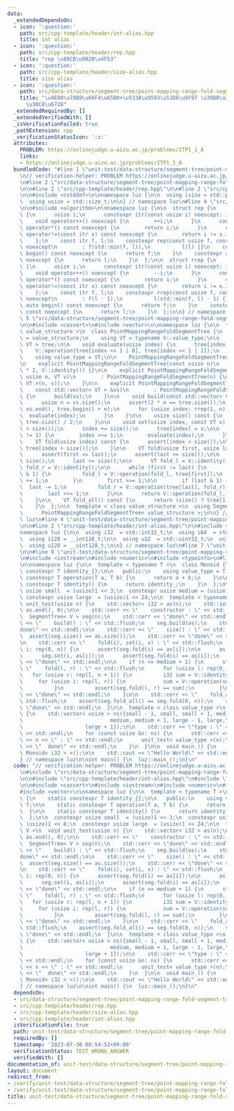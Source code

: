 ```yaml
---
data:
  _extendedDependsOn:
  - icon: ':question:'
    path: src/cpp-template/header/int-alias.hpp
    title: int alias
  - icon: ':question:'
    path: src/cpp-template/header/rep.hpp
    title: "rep \u69CB\u9020\u4F53"
  - icon: ':question:'
    path: src/cpp-template/header/size-alias.hpp
    title: size alias
  - icon: ':question:'
    path: src/data-structure/segment-tree/point-mapping-range-fold-segment-tree.hpp
    title: "\u4E00\u70B9\u66F4\u65B0+\u533A\u9593\u53D6\u5F97 \u30BB\u30B0\u30E1\u30F3\
      \u30C8\u6728"
  _extendedRequiredBy: []
  _extendedVerifiedWith: []
  _isVerificationFailed: true
  _pathExtension: cpp
  _verificationStatusIcon: ':x:'
  attributes:
    PROBLEM: https://onlinejudge.u-aizu.ac.jp/problems/ITP1_1_A
    links:
    - https://onlinejudge.u-aizu.ac.jp/problems/ITP1_1_A
  bundledCode: "#line 1 \"unit-test/data-structure/segment-tree/point-mapping-range-fold-segment-tree.test.cpp\"\
    \n// verification-helper: PROBLEM https://onlinejudge.u-aizu.ac.jp/problems/ITP1_1_A\n\
    \n#line 2 \"src/data-structure/segment-tree/point-mapping-range-fold-segment-tree.hpp\"\
    \n\n#line 2 \"src/cpp-template/header/rep.hpp\"\n\n#line 2 \"src/cpp-template/header/size-alias.hpp\"\
    \n\n#include <cstddef>\n\nnamespace luz {\n\n  using isize = std::ptrdiff_t;\n\
    \  using usize = std::size_t;\n\n} // namespace luz\n#line 4 \"src/cpp-template/header/rep.hpp\"\
    \n\n#include <algorithm>\n\nnamespace luz {\n\n  struct rep {\n    struct itr\
    \ {\n      usize i;\n      constexpr itr(const usize i) noexcept: i(i) {}\n  \
    \    void operator++() noexcept {\n        ++i;\n      }\n      constexpr usize\
    \ operator*() const noexcept {\n        return i;\n      }\n      constexpr bool\
    \ operator!=(const itr x) const noexcept {\n        return i != x.i;\n      }\n\
    \    };\n    const itr f, l;\n    constexpr rep(const usize f, const usize l)\
    \ noexcept\n        : f(std::min(f, l)),\n          l(l) {}\n    constexpr auto\
    \ begin() const noexcept {\n      return f;\n    }\n    constexpr auto end() const\
    \ noexcept {\n      return l;\n    }\n  };\n\n  struct rrep {\n    struct itr\
    \ {\n      usize i;\n      constexpr itr(const usize i) noexcept: i(i) {}\n  \
    \    void operator++() noexcept {\n        --i;\n      }\n      constexpr usize\
    \ operator*() const noexcept {\n        return i;\n      }\n      constexpr bool\
    \ operator!=(const itr x) const noexcept {\n        return i != x.i;\n      }\n\
    \    };\n    const itr f, l;\n    constexpr rrep(const usize f, const usize l)\
    \ noexcept\n        : f(l - 1),\n          l(std::min(f, l) - 1) {}\n    constexpr\
    \ auto begin() const noexcept {\n      return f;\n    }\n    constexpr auto end()\
    \ const noexcept {\n      return l;\n    }\n  };\n\n} // namespace luz\n#line\
    \ 5 \"src/data-structure/segment-tree/point-mapping-range-fold-segment-tree.hpp\"\
    \n\n#include <cassert>\n#include <vector>\n\nnamespace luz {\n\n  template < class\
    \ value_structure >\n  class PointMappingRangeFoldSegmentTree {\n    using V \
    \ = value_structure;\n    using VT = typename V::value_type;\n\n    std::vector<\
    \ VT > tree;\n\n    void evaluate(usize index) {\n      tree[index] =\n      \
    \    V::operation(tree[index << 1 | 0], tree[index << 1 | 1]);\n    }\n\n   public:\n\
    \    using value_type = VT;\n\n    PointMappingRangeFoldSegmentTree() = default;\n\
    \n    explicit PointMappingRangeFoldSegmentTree(const usize n)\n        : tree(n\
    \ * 2, V::identity()) {}\n\n    explicit PointMappingRangeFoldSegmentTree(const\
    \ usize n, VT v)\n        : PointMappingRangeFoldSegmentTree(n) {\n      build(std::vector<\
    \ VT >(n, v));\n    }\n\n    explicit PointMappingRangeFoldSegmentTree(\n    \
    \    const std::vector< VT > &vs)\n        : PointMappingRangeFoldSegmentTree(vs.size())\
    \ {\n      build(vs);\n    }\n\n    void build(const std::vector< VT > &vs) {\n\
    \      usize n = vs.size();\n      assert(2 * n == tree.size());\n      std::copy(vs.begin(),\
    \ vs.end(), tree.begin() + n);\n      for (usize index: rrep(1, n)) {\n      \
    \  evaluate(index);\n      }\n    }\n\n    usize size() const {\n      return\
    \ tree.size() / 2;\n    }\n\n    void set(usize index, const VT x) {\n      assert(index\
    \ < size());\n      index += size();\n      tree[index] = x;\n\n      while (index\
    \ != 1) {\n        index >>= 1;\n        evaluate(index);\n      }\n    }\n\n\
    \    VT fold(usize index) const {\n      assert(index < size());\n\n      return\
    \ tree[index + size()];\n    }\n\n    VT fold(usize first, usize last) const {\n\
    \      assert(first <= last);\n      assert(last <= size());\n\n      first +=\
    \ size();\n      last += size();\n\n      VT fold_l = V::identity();\n      VT\
    \ fold_r = V::identity();\n\n      while (first != last) {\n        if (first\
    \ & 1) {\n          fold_l = V::operation(fold_l, tree[first]);\n          first\
    \ += 1;\n        }\n        first >>= 1;\n\n        if (last & 1) {\n        \
    \  last -= 1;\n          fold_r = V::operation(tree[last], fold_r);\n        }\n\
    \        last >>= 1;\n      }\n\n      return V::operation(fold_l, fold_r);\n\
    \    }\n\n    VT fold_all() const {\n      return (size() ? tree[1] : V::identity());\n\
    \    }\n  };\n\n  template < class value_structure >\n  using SegmentTree =\n\
    \      PointMappingRangeFoldSegmentTree< value_structure >;\n\n} // namespace\
    \ luz\n#line 4 \"unit-test/data-structure/segment-tree/point-mapping-range-fold-segment-tree.test.cpp\"\
    \n\n#line 2 \"src/cpp-template/header/int-alias.hpp\"\n\n#include <cstdint>\n\n\
    namespace luz {\n\n  using i32  = std::int32_t;\n  using i64  = std::int64_t;\n\
    \  using i128 = __int128_t;\n\n  using u32  = std::uint32_t;\n  using u64  = std::uint64_t;\n\
    \  using u128 = __uint128_t;\n\n} // namespace luz\n#line 7 \"unit-test/data-structure/segment-tree/point-mapping-range-fold-segment-tree.test.cpp\"\
    \n\n#line 9 \"unit-test/data-structure/segment-tree/point-mapping-range-fold-segment-tree.test.cpp\"\
    \n#include <iostream>\n#include <numeric>\n#include <typeinfo>\n#line 13 \"unit-test/data-structure/segment-tree/point-mapping-range-fold-segment-tree.test.cpp\"\
    \n\nnamespace luz {\n\n  template < typename T >\n  class Monoid {\n    static\
    \ constexpr T identity_{};\n\n   public:\n    using value_type = T;\n\n    static\
    \ constexpr T operation(T a, T b) {\n      return a + b;\n    }\n\n    static\
    \ constexpr T identity() {\n      return identity_;\n    }\n  };\n\n  constexpr\
    \ usize small  = (usize)1 << 3;\n  constexpr usize medium = (usize)1 << 8;\n \
    \ constexpr usize large  = (usize)1 << 24;\n\n  template < typename V >\n  void\
    \ unit_test(usize n) {\n    std::vector< i32 > as(n);\n    std::iota(as.begin(),\
    \ as.end(), 0);\n\n    std::cerr << \"    constructor : \" << std::flush;\n  \
    \  SegmentTree< V > seg(n);\n    std::cerr << \"done\" << std::endl;\n\n    std::cerr\
    \ << \"    build() : \" << std::flush;\n    seg.build(as);\n    std::cerr << \"\
    done\" << std::endl;\n\n    std::cerr << \"    size() : \" << std::flush;\n  \
    \  assert(seg.size() == as.size());\n    std::cerr << \"done\" << std::endl;\n\
    \n    std::cerr << \"    fold(i), set(i, x) : \" << std::flush;\n    for (usize\
    \ i: rep(0, n)) {\n      assert(seg.fold(i) == as[i]);\n\n      as[i] = n - i;\n\
    \      seg.set(i, as[i]);\n      assert(seg.fold(i) == as[i]);\n    }\n    std::cerr\
    \ << \"done\" << std::endl;\n\n    if (n <= medium + 1) {\n      std::cerr <<\
    \ \"    fold(l, r) : \" << std::flush;\n      for (usize l: rep(0, n))\n     \
    \   for (usize r: rep(l, n + 1)) {\n          i32 sum = V::identity();\n     \
    \     for (usize i: rep(l, r)) {\n            sum = V::operation(sum, as[i]);\n\
    \          }\n          assert(seg.fold(l, r) == sum);\n        }\n      std::cerr\
    \ << \"done\" << std::endl;\n    }\n\n    std::cerr << \"    fold_all() : \" <<\
    \ std::flush;\n    assert(seg.fold_all() == seg.fold(0, n));\n    std::cerr <<\
    \ \"done\" << std::endl;\n  }\n\n  template < class value_type >\n  void unit_test()\
    \ {\n    std::vector< usize > ns({small - 1, small, small + 1, medium - 1,\n \
    \                            medium, medium + 1, large - 1, large,\n         \
    \                    large + 1});\n\n    std::cerr << \"type : \" << typeid(value_type).name()\
    \ << std::endl;\n    for (const usize &n: ns) {\n      std::cerr << \"  n = \"\
    \ << n << \" : \" << std::endl;\n      unit_test< value_type >(n);\n      std::cerr\
    \ << \"  done\" << std::endl;\n    }\n  }\n\n  void main_() {\n    unit_test<\
    \ Monoid< i32 > >();\n\n    std::cout << \"Hello World\" << std::endl;\n  }\n\n\
    } // namespace luz\n\nint main() {\n  luz::main_();\n}\n"
  code: "// verification-helper: PROBLEM https://onlinejudge.u-aizu.ac.jp/problems/ITP1_1_A\n\
    \n#include \"src/data-structure/segment-tree/point-mapping-range-fold-segment-tree.hpp\"\
    \n\n#include \"src/cpp-template/header/int-alias.hpp\"\n#include \"src/cpp-template/header/size-alias.hpp\"\
    \n\n#include <cassert>\n#include <iostream>\n#include <numeric>\n#include <typeinfo>\n\
    #include <vector>\n\nnamespace luz {\n\n  template < typename T >\n  class Monoid\
    \ {\n    static constexpr T identity_{};\n\n   public:\n    using value_type =\
    \ T;\n\n    static constexpr T operation(T a, T b) {\n      return a + b;\n  \
    \  }\n\n    static constexpr T identity() {\n      return identity_;\n    }\n\
    \  };\n\n  constexpr usize small  = (usize)1 << 3;\n  constexpr usize medium =\
    \ (usize)1 << 8;\n  constexpr usize large  = (usize)1 << 24;\n\n  template < typename\
    \ V >\n  void unit_test(usize n) {\n    std::vector< i32 > as(n);\n    std::iota(as.begin(),\
    \ as.end(), 0);\n\n    std::cerr << \"    constructor : \" << std::flush;\n  \
    \  SegmentTree< V > seg(n);\n    std::cerr << \"done\" << std::endl;\n\n    std::cerr\
    \ << \"    build() : \" << std::flush;\n    seg.build(as);\n    std::cerr << \"\
    done\" << std::endl;\n\n    std::cerr << \"    size() : \" << std::flush;\n  \
    \  assert(seg.size() == as.size());\n    std::cerr << \"done\" << std::endl;\n\
    \n    std::cerr << \"    fold(i), set(i, x) : \" << std::flush;\n    for (usize\
    \ i: rep(0, n)) {\n      assert(seg.fold(i) == as[i]);\n\n      as[i] = n - i;\n\
    \      seg.set(i, as[i]);\n      assert(seg.fold(i) == as[i]);\n    }\n    std::cerr\
    \ << \"done\" << std::endl;\n\n    if (n <= medium + 1) {\n      std::cerr <<\
    \ \"    fold(l, r) : \" << std::flush;\n      for (usize l: rep(0, n))\n     \
    \   for (usize r: rep(l, n + 1)) {\n          i32 sum = V::identity();\n     \
    \     for (usize i: rep(l, r)) {\n            sum = V::operation(sum, as[i]);\n\
    \          }\n          assert(seg.fold(l, r) == sum);\n        }\n      std::cerr\
    \ << \"done\" << std::endl;\n    }\n\n    std::cerr << \"    fold_all() : \" <<\
    \ std::flush;\n    assert(seg.fold_all() == seg.fold(0, n));\n    std::cerr <<\
    \ \"done\" << std::endl;\n  }\n\n  template < class value_type >\n  void unit_test()\
    \ {\n    std::vector< usize > ns({small - 1, small, small + 1, medium - 1,\n \
    \                            medium, medium + 1, large - 1, large,\n         \
    \                    large + 1});\n\n    std::cerr << \"type : \" << typeid(value_type).name()\
    \ << std::endl;\n    for (const usize &n: ns) {\n      std::cerr << \"  n = \"\
    \ << n << \" : \" << std::endl;\n      unit_test< value_type >(n);\n      std::cerr\
    \ << \"  done\" << std::endl;\n    }\n  }\n\n  void main_() {\n    unit_test<\
    \ Monoid< i32 > >();\n\n    std::cout << \"Hello World\" << std::endl;\n  }\n\n\
    } // namespace luz\n\nint main() {\n  luz::main_();\n}\n"
  dependsOn:
  - src/data-structure/segment-tree/point-mapping-range-fold-segment-tree.hpp
  - src/cpp-template/header/rep.hpp
  - src/cpp-template/header/size-alias.hpp
  - src/cpp-template/header/int-alias.hpp
  isVerificationFile: true
  path: unit-test/data-structure/segment-tree/point-mapping-range-fold-segment-tree.test.cpp
  requiredBy: []
  timestamp: '2023-07-30 00:54:52+09:00'
  verificationStatus: TEST_WRONG_ANSWER
  verifiedWith: []
documentation_of: unit-test/data-structure/segment-tree/point-mapping-range-fold-segment-tree.test.cpp
layout: document
redirect_from:
- /verify/unit-test/data-structure/segment-tree/point-mapping-range-fold-segment-tree.test.cpp
- /verify/unit-test/data-structure/segment-tree/point-mapping-range-fold-segment-tree.test.cpp.html
title: unit-test/data-structure/segment-tree/point-mapping-range-fold-segment-tree.test.cpp
---
```

